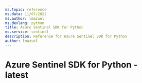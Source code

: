 ```yaml
---
ms.topic: reference
ms.data: 11/07/2022
ms.author: lmazuel
ms.devlang: python
title: Azure Sentinel SDK for Python
ms.service: sentinel
description: Reference for Azure Sentinel SDK for Python
author: lmazuel
---
```

# Azure Sentinel SDK for Python - latest